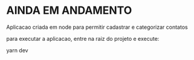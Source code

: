 # AINDA EM ANDAMENTO
Aplicacao criada em node para permitir cadastrar e categorizar contatos

para executar a aplicacao, entre na raiz do projeto e execute:

yarn dev
